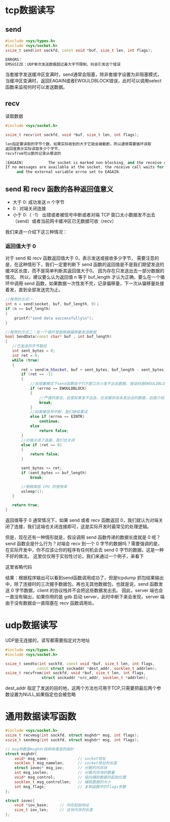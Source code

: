 # tcp数据读写
## send
```cpp
#include <sys/types.h>
#include <sys/socket.h>
ssize_t send(int sockfd, const void *buf, size_t len, int flags);

ERRORS：
EMSGSIZE：UDP单次发送数据超过最大字节限制，则会引发这个错误
```
当套接字发送缓冲区变满时，send通常会阻塞，除非套接字设置为非阻塞模式，当缓冲区变满时，返回EAGAIN或者EWOULDBLOCK错误，此时可以调用select函数来监视何时可以发送数据。


## recv
读取数据
```cpp
#include <sys/socket.h>

ssize_t recv(int sockfd, void *buf, size_t len, int flags);

len指定要读取的字节个数，如果实际收到的大于它就会被截断，所以通常需要循环读取
返回值表示实际读取多少个字节，
recvfrom可以额外记录从哪读的

[EAGAIN]           The socket is marked non-blocking, and the receive operation would block, or a receive timeout had been set, and the timeout expired before data were received.
If no messages are available at the socket, the receive call waits for a message to arrive, unless the socket is nonblocking (see fcntl(2)) in which case the value -1 is returned
     and the external variable errno set to EAGAIN.
```

## send 和 recv 函数的各种返回值意义
* 大于 0:	成功发送 n 个字节
* 0	:       对端关闭连接
* 小于 0:（ -1）	出错或者被信号中断或者对端 TCP 窗口太小数据发不出去（send）或者当前网卡缓冲区已无数据可收（recv）

我们来逐一介绍下这三种情况：
### 返回值大于 0
对于 send 和 recv 函数返回值大于 0，表示发送或接收多少字节，
需要注意的是，在这种情形下，我们一定要判断下 send 函数的返回值是不是我们期望发送的缓冲区长度，而不是简单判断其返回值大于0。 因为存在只发送出去一部分数据的情况。
所以，建议要么认为返回值 n 等于 buf_length 才认为正确，要么在一个循环中调用 send 函数，如果数据一次性发不完，记录偏移量，下一次从偏移量处接着发，直到全部发送完为止。

```cpp
//推荐的方式一
int n = send(socket, buf, buf_length, 0)；
if (n == buf_length)
{
    printf("send data successfully\n");
}
```


```cpp
//推荐的方式二：在一个循环里面根据偏移量发送数据
bool SendData(const char* buf , int buf_length)
{
   //已发送的字节数目
   int sent_bytes = 0;
   int ret = 0;
   while (true)
   {
       ret = send(m_hSocket, buf + sent_bytes, buf_length - sent_bytes, 0);
       if (ret == -1)
       {
	   	   //非阻塞模式下send函数由于TCP窗口太小发不出去数据，错误码是EWOULDBLOCK
           if (errno == EWOULDBLOCK)
           {
               //严谨的做法，这里如果发不出去，应该缓存尚未发出去的数据，后面介绍
               break;
           }             
		   //如果被信号中断，我们继续重试
           else if (errno == EINTR)
               continue;
           else
               return false;
       }
	   //对端关闭了连接，我们也关闭
       else if (ret == 0)
       {
           return false;
       }

       sent_bytes += ret;
       if (sent_bytes == buf_length)
           break;

       //稍稍降低 CPU 的使用率
       usleep(1);
   }

   return true;
}
```

返回值等于 0
通常情况下，如果 send 或者 recv 函数返回 0，我们就认为对端关闭了连接，我们这端也关闭连接即可，这是实际开发时最常见的处理逻辑。

但是，现在还有一种情形就是，假设调用 send 函数传递的数据长度就是 0 呢？send 函数会是什么行为？对端会 recv 到一个 0 字节的数据吗？需要强调的是，在实际开发中，你不应该让你的程序有任何机会去 send 0 字节的数据，这是一种不好的做法。 这里仅仅用于实验性讨论，我们来通过一个例子，来看下

这里省略代码

结果：根据程序输出可以看到send函数调用成功了，但是tcpdump 抓包结果输出中，除了连接时的三次握手数据包，再也无其他数据包，也就是说，send 函数发送 0 字节数据，client 的协议栈并不会把这些数据发出去。
因此，server 端也会一直没有输出，如果你用的是 gdb 启动 server，此时中断下来会发现，server 端由于没有数据会一直阻塞在 recv 函数调用处。

# udp数据读写
UDP是无连接的，读写都需要指定对方地址
```cpp
#include <sys/types.h>
#include <sys/socket.h>

ssize_t sendto(int sockfd, const void *buf, size_t len, int flags,
              const struct sockaddr *dest_addr, socklen_t addrlen);
ssize_t recvfrom(int sockfd, void *buf, size_t len, int flags,
                struct sockaddr *src_addr, socklen_t *addrlen);

```
dest_addr 指定了发送的目的地，这两个方法也可用于TCP,只需要把最后两个参数设置为NULL,如果指定也会被忽略

# 通用数据读写函数
```cpp
#include <sys/socket.h>
ssize_t recvmsg(int sockfd, struct msghdr* msg, int flags);
sszie_t sendmsg(int sockfd, struct msghdr* msg, int flags);

// msg参数是msghdr结构体类型的指针
struct msghdr{
    void* msg_name;             // socket地址
    socklen_t msg_namelen;      // socket地址的长度
    struct iovec* msg_iov;      // 分散的内存块
    int msg_iovlen;             // 分散内存块的数量
    void* msg_control;          // 指向辅助数据的起始位置
    socklen_t msg_controllen;   // 辅助数据的大小
    int msg_flags;              // 复制函数中的flags参数
};

struct iovec{
    void *iov_base;     // 内存起始地址
    size_t iov_len;     // 这块内存的长度
};
```


